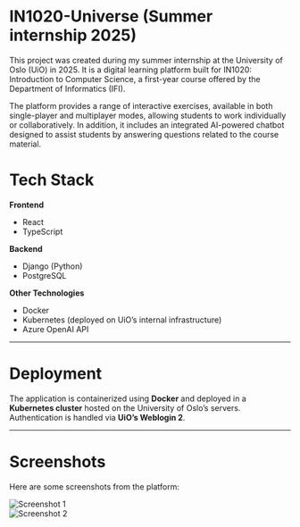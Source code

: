 # IN1020-Universe (Summer internship 2025)
This project was created during my summer internship at the University of Oslo (UiO) in 2025. It is a digital learning platform built for IN1020: Introduction to Computer Science, a first-year course offered by the Department of Informatics (IFI).

The platform provides a range of interactive exercises, available in both single-player and multiplayer modes, allowing students to work individually or collaboratively. In addition, it includes an integrated AI-powered chatbot designed to assist students by answering questions related to the course material.

# Tech Stack

**Frontend**
- React  
- TypeScript  

**Backend**
- Django (Python)  
- PostgreSQL  

**Other Technologies**
- Docker  
- Kubernetes (deployed on UiO’s internal infrastructure)  
- Azure OpenAI API  

---

# Deployment
The application is containerized using **Docker** and deployed in a **Kubernetes cluster** hosted on the University of Oslo’s servers.  
Authentication is handled via **UiO’s Weblogin 2**.  

---

# Screenshots
Here are some screenshots from the platform:

![Screenshot 1](<img width="1434" height="749" alt="homepage" src="https://github.com/user-attachments/assets/096d8e36-b20d-4f1f-ba68-3e1731c7f903" />
)  
![Screenshot 2](path/to/screenshot2.png)
